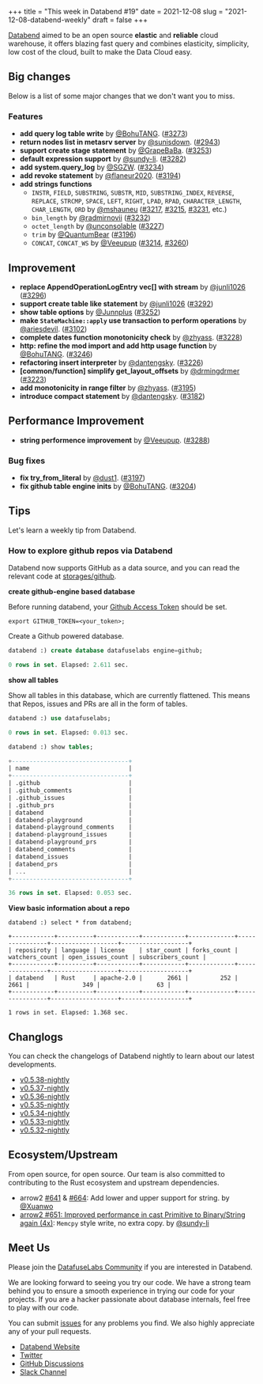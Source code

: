 +++
title = "This week in Databend #19"
date = 2021-12-08
slug = "2021-12-08-databend-weekly"
draft = false
+++

[Databend](https://github.com/datafuselabs/databend) aimed to be an open source **elastic** and **reliable** cloud warehouse, it offers blazing fast query and combines elasticity, simplicity, low cost of the cloud, built to make the Data Cloud easy.

## Big changes

Below is a list of some major changes that we don't want you to miss.

### Features

- **add query log table write** by [@BohuTANG](https://github.com/BohuTANG). ([#3273](https://github.com/datafuselabs/databend/pull/3273))
- **return nodes list in metasrv server** by [@sunisdown](https://github.com/sunisdown). ([#2943](https://github.com/datafuselabs/databend/pull/2943))
- **support create stage statement** by [@GrapeBaBa](https://github.com/GrapeBaBa). ([#3253](https://github.com/datafuselabs/databend/pull/3253))
- **default expression support** by [@sundy-li](https://github.com/sundy-li/). ([#3282](https://github.com/datafuselabs/databend/pull/3282))
- **add system.query_log** by [@SGZW](https://github.com/SGZW). ([#3234](https://github.com/datafuselabs/databend/pull/3234))
- **add revoke statement** by [@flaneur2020](https://github.com/flaneur2020). ([#3194](https://github.com/datafuselabs/databend/pull/3194))
- **add strings functions**
  - `INSTR`, `FIELD`, `SUBSTRING`, `SUBSTR`, `MID`, `SUBSTRING_INDEX`, `REVERSE`, `REPLACE`, `STRCMP`, `SPACE`, `LEFT`, `RIGHT`, `LPAD`, `RPAD`, `CHARACTER_LENGTH`, `CHAR_LENGTH`, `ORD` by [@mshauneu](https://github.com/mshauneu) ([#3217](https://github.com/datafuselabs/databend/pull/3217), [#3215](https://github.com/datafuselabs/databend/pull/3215), [#3231](https://github.com/datafuselabs/databend/pull/3231), etc.)
  - `bin_length` by [@radmirnovii](https://github.com/radmirnovii) ([#3232](https://github.com/datafuselabs/databend/pull/3232))
  - `octet_length` by [@unconsolable](https://github.com/unconsolable) ([#3227](https://github.com/datafuselabs/databend/pull/3227))
  - `trim` by [@QuantumBear](https://github.com/QuantumBear) ([#3196](https://github.com/datafuselabs/databend/pull/3196))
  - `CONCAT`, `CONCAT_WS` by [@Veeupup](https://github.com/Veeupup) ([#3214](https://github.com/datafuselabs/databend/pull/3214), [#3260](https://github.com/datafuselabs/databend/pull/3260))

## Improvement

- **replace AppendOperationLogEntry vec[] with stream** by [@junli1026](https://github.com/junli1026) ([#3296](https://github.com/datafuselabs/databend/pull/3296))
- **support create table like statement** by [@junli1026](https://github.com/junli1026) ([#3292](https://github.com/datafuselabs/databend/pull/3292))
- **show table options** by [@Junnplus](https://github.com/Junnplus) ([#3252](https://github.com/datafuselabs/databend/pull/3252))
- **make `StateMachine::apply` use transaction to perform operations** by [@ariesdevil](https://github.com/ariesdevil). ([#3102](https://github.com/datafuselabs/databend/pull/3102))
- **complete dates function monotonicity check** by [@zhyass](https://github.com/zhyass). ([#3228](https://github.com/datafuselabs/databend/pull/3228))
- **http: refine the mod import and add http usage function** by [@BohuTANG](https://github.com/BohuTANG). ([#3246](https://github.com/datafuselabs/databend/pull/3246))
- **refactoring insert interpreter** by [@dantengsky](https://github.com/dantengsky). ([#3226](https://github.com/datafuselabs/databend/pull/3226))
- **[common/function] simplify get_layout_offsets** by [@drmingdrmer](https://github.com/drmingdrmer) ([#3223](https://github.com/datafuselabs/databend/pull/3223))
- **add monotonicity in range filter** by [@zhyass](https://github.com/zhyass). ([#3195](https://github.com/datafuselabs/databend/pull/3195))
- **introduce compact statement** by [@dantengsky](https://github.com/dantengsky). ([#3182](https://github.com/datafuselabs/databend/pull/3182))

## Performance Improvement

- **string performence improvement** by [@Veeupup](https://github.com/Veeupup). ([#3288](https://github.com/datafuselabs/databend/pull/3288))

### Bug fixes

- **fix try_from_literal** by [@dust1](https://github.com/dust1). ([#3197](https://github.com/datafuselabs/databend/pull/3197))
- **fix github table engine inits** by [@BohuTANG](https://github.com/BohuTANG). ([#3204](https://github.com/datafuselabs/databend/pull/3204))

## Tips

Let's learn a weekly tip from Databend.

### How to explore github repos via Databend

Databend now supports GitHub as a data source, and you can read the relevant code at [storages/github](https://github.com/datafuselabs/databend/tree/main/query/src/storages/github).

**create github-engine based database**

Before running databend, your [Github Access Token](https://github.com/settings/tokens) should be set.

```shell
export GITHUB_TOKEN=<your_token>;
```

Create a Github powered database.

```sql
databend :) create database datafuselabs engine=github;

0 rows in set. Elapsed: 2.611 sec. 
```

**show all tables**

Show all tables in this database, which are currently flattened. This means that Repos, issues and PRs are all in the form of tables.

```sql
databend :) use datafuselabs;

0 rows in set. Elapsed: 0.013 sec.

databend :) show tables;

+---------------------------------+
| name                            |
+---------------------------------+
| .github                         |
| .github_comments                |
| .github_issues                  |
| .github_prs                     |
| databend                        |
| databend-playground             |
| databend-playground_comments    |
| databend-playground_issues      |
| databend-playground_prs         |
| databend_comments               |
| databend_issues                 |
| databend_prs                    |
| ...                             |
+---------------------------------+

36 rows in set. Elapsed: 0.053 sec. 

```

**View basic information about a repo**

```
databend :) select * from databend;

+------------+----------+------------+------------+-------------+----------------+-------------------+-------------------+
| reposiroty | language | license    | star_count | forks_count | watchers_count | open_issues_count | subscribers_count |
+------------+----------+------------+------------+-------------+----------------+-------------------+-------------------+
| databend   | Rust     | apache-2.0 |       2661 |         252 |           2661 |               349 |                63 |
+------------+----------+------------+------------+-------------+----------------+-------------------+-------------------+

1 rows in set. Elapsed: 1.368 sec. 
```

## Changlogs

You can check the changelogs of Databend nightly to learn about our latest developments.

- [v0.5.38-nightly](https://github.com/datafuselabs/databend/releases/tag/v0.5.38-nightly)
- [v0.5.37-nightly](https://github.com/datafuselabs/databend/releases/tag/v0.5.37-nightly)
- [v0.5.36-nightly](https://github.com/datafuselabs/databend/releases/tag/v0.5.36-nightly)
- [v0.5.35-nightly](https://github.com/datafuselabs/databend/releases/tag/v0.5.35-nightly)
- [v0.5.34-nightly](https://github.com/datafuselabs/databend/releases/tag/v0.5.34-nightly)
- [v0.5.33-nightly](https://github.com/datafuselabs/databend/releases/tag/v0.5.33-nightly)
- [v0.5.32-nightly](https://github.com/datafuselabs/databend/releases/tag/v0.5.32-nightly)

## Ecosystem/Upstream

From open source, for open source. Our team is also committed to contributing to the Rust ecosystem and upstream dependencies.

- arrow2 [#641](https://github.com/jorgecarleitao/arrow2/pull/641) & [#664](https://github.com/jorgecarleitao/arrow2/pull/664): Add lower and upper support for string. by [@Xuanwo](https://github.com/Xuanwo)
- [arrow2 #651: Improved performance in cast Primitive to Binary/String again (4x)](https://github.com/jorgecarleitao/arrow2/pull/651): `Memcpy` style write, no extra copy. by [@sundy-li](https://github.com/sundy-li/)

## Meet Us

Please join the [DatafuseLabs Community](https://github.com/datafuselabs/) if you are interested in Databend.

We are looking forward to seeing you try our code. We have a strong team behind you to ensure a smooth experience in trying our code for your projects.
If you are a hacker passionate about database internals, feel free to play with our code.

You can submit [issues](https://github.com/datafuselabs/databend/issues) for any problems you find. We also highly appreciate any of your pull requests.

- [Databend Website](https://databend.rs)
- [Twitter](https://twitter.com/Datafuse_Labs)
- [GitHub Discussions](https://github.com/datafuselabs/databend/discussions)
- [Slack Channel](https://datafusecloud.slack.com/join/shared_invite/zt-nojrc9up-50IRla1Y1h56rqwCTkkDJA)
